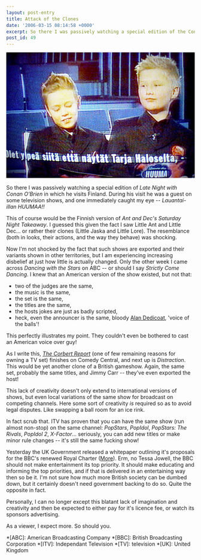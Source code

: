 ```yaml
---
layout: post-entry
title: Attack of the Clones
date: '2006-03-15 08:14:58 +0000'
excerpt: So there I was passively watching a special edition of the Conan O'Brian show in which he visits Finland.
post_id: 49
---
```

![Screen grab from Late Night with Conan O'Brien](/assets/images/2006/03/attack_of_the_clones.jpg)

So there I was passively watching a special edition of <cite>Late Night with Conan O'Brien</cite> in which he visits Finland. During his visit he was a guest on some television shows, and one immediately caught my eye -- <cite>Lauantai-illan HUUMAA!!</cite>

This of course would be the Finnish version of <cite>Ant and Dec's Saturday Night Takeaway</cite>. I guessed this given the fact I saw Little Ant and Little Dec... or rather their clones (Little Jaska and Little Lore). The resemblance (both in looks, their actions, and the way they behave) was shocking.

Now I'm not shocked by the fact that such shows are exported and their variants shown in other territories, but I am experiencing increasing disbelief at just how little is actually changed. Only the other week I came across <cite>Dancing with the Stars</cite> on ABC -- or should I say <cite>Strictly Come Dancing</cite>. I knew that an American version of the show existed, but not that:

* two of the judges are the same,
* the music is the same,
* the set is the same,
* the titles are the same,
* the hosts jokes are just as badly scripted,
* heck, even the announcer is the same, bloody [Alan Dedicoat][1], 'voice of the balls'!

This perfectly illustrates my point. They couldn't even be bothered to cast an American voice over guy!

As I write this, <cite>[The Corbert Report][2]</cite> (one of few remaining reasons for owning a TV set) finishes on Comedy Central, and next up is <cite>Distraction</cite>. This would be yet another clone of a British gameshow. Again, the same set, probably the same titles, and Jimmy Carr -- they've even exported the host!

This lack of creativity doesn't only extend to international versions of shows, but even local variations of the same show for broadcast on competing channels. Here some sort of creativity *is* required so as to avoid legal disputes. Like swapping a ball room for an ice rink.

In fact scrub that. ITV has proven that you can have the same show (run almost non-stop) on the same channel: <cite>PopStars</cite>, <cite>PopIdol</cite>, <cite>PopStars: The Rivals</cite>, <cite>PopIdol 2</cite>, <cite>X-Factor</cite>... seriously, you can add new titles or make minor rule changes -- it's still the same fucking show!

Yesterday the UK Government released a whitepaper outlining it's proposals for the BBC's renewed Royal Charter ([More][3]). Erm, no Tessa Jowell, the BBC should not make entertainment its top priority. It should make educating and informing the top priorities, and if that is delivered in an entertaining way then so be it. I'm not sure how much more British society can be dumbed down, but it certainly doesn't need government backing to do so. Quite the opposite in fact.

Personally, I can no longer except this blatant lack of imagination and creativity and then be expected to either pay for it's licence fee, or watch its sponsors advertising.

As a viewer, I expect more. So should you.

[1]: http://www.imdb.com/name/nm1021361/
[2]: http://www.comedycentral.com/shows/the_colbert_report/
[3]: http://news.bbc.co.uk/1/hi/entertainment/4804044.stm

*[ABC]: American Broadcasting Company
*[BBC]: British Broadcasting Corporation
*[ITV]: Independant Television
*[TV]: television
*[UK]: United Kingdom
